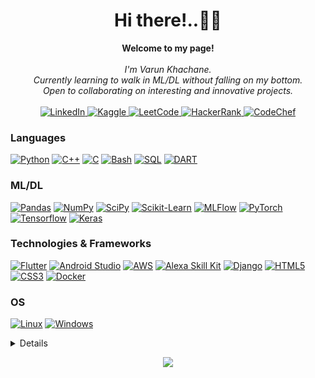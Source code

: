 <h1 align="center">Hi there!..🙋‍♂️</h1>

<p align="center">
    <b>Welcome to my page!</b><br><br>
    <i>
        I'm Varun Khachane.<br>
        Currently learning to walk in ML/DL without falling on my bottom.<br>
        Open to collaborating on interesting and innovative projects.<br>
    </i><br>
    <a href="https://www.linkedin.com/in/varunkhachane">
        <img src="https://img.shields.io/badge/LinkedIn-blue?style=flat-square&logo=linkedin" alt="LinkedIn">
    </a>
    <a href="https://www.kaggle.com/vk2122">
        <img src="https://img.shields.io/badge/Kaggle-blue?style=flat-square&logo=kaggle" alt="Kaggle">
    </a>
    <a href="https://leetcode.com/vk21022">
        <img src="https://img.shields.io/badge/LeetCode-blue?style=flat-square&logo=LeetCode" alt="LeetCode">
    </a>
    <a href="https://www.hackerrank.com/vk21022">
    <img src="https://img.shields.io/badge/HackerRank-blue?style=flat-square&logo=HackerRank" alt="HackerRank">
</a>
<a href="https://www.codechef.com/users/vk21022">
    <img src="https://img.shields.io/badge/CodeChef-blue?style=flat-square&logo=CodeChef" alt="CodeChef">
</a>
</p>

### Languages
[![Python](https://img.shields.io/badge/python-black?style=for-the-badge&logo=python)](https://github.com/vk2122)
[![C++](https://img.shields.io/badge/c++-black?style=for-the-badge&logo=cplusplus)](https://github.com/vk2122)
[![C](https://img.shields.io/badge/c-black?style=for-the-badge&logo=c)](https://github.com/vk2122)
[![Bash](https://img.shields.io/badge/bash-black?style=for-the-badge&logo=gnu-bash&logoColor=white)](https://github.com/vk2122)
[![SQL](https://img.shields.io/badge/sql-black?style=for-the-badge&logo=mysql)](https://github.com/vk2122)
[![DART](https://img.shields.io/badge/Dart-black?style=for-the-badge&logo=dart)](https://github.com/vk2122)
### ML/DL
[![Pandas](https://img.shields.io/badge/pandas-black?style=for-the-badge&logo=pandas)](https://github.com/vk2122)
[![NumPy](https://img.shields.io/badge/numpy-black?style=for-the-badge&logo=numpy)](https://github.com/vk2122)
[![SciPy](https://img.shields.io/badge/SciPy-black?style=for-the-badge&logo=scipy)](https://github.com/vk2122)
[![Scikit-Learn](https://img.shields.io/badge/scikit--learn-black?style=for-the-badge&logo=scikit-learn)](https://github.com/vk2122)
[![MLFlow](https://img.shields.io/badge/mlflow-black?style=for-the-badge&logo=numpy&logoColor=blue)](https://github.com/vk2122)
[![PyTorch](https://img.shields.io/badge/PyTorch-black?style=for-the-badge&logo=PyTorch)](https://github.com/vk2122)
[![Tensorflow](https://img.shields.io/badge/Tensorflow-black?style=for-the-badge&logo=tensorflow)](https://github.com/vk2122)
[![Keras](https://img.shields.io/badge/Keras-black?style=for-the-badge&logo=keras)](https://github.com/vk2122)
### Technologies & Frameworks
[![Flutter](https://img.shields.io/badge/Flutter-black?style=for-the-badge&logo=flutter)](https://github.com/vk2122)
[![Android Studio](https://img.shields.io/badge/Android_Studio-black?style=for-the-badge&logo=android-studio)](https://github.com/vk2122)
[![AWS](https://img.shields.io/badge/AWS-black?style=for-the-badge&logo=amazon-aws)](https://github.com/vk2122)
[![Alexa Skill Kit](https://img.shields.io/badge/Alexa_Skill_Kit-black?style=for-the-badge&logo=amazon-alexa)](https://github.com/vk2122)
[![Django](https://img.shields.io/badge/django-black?style=for-the-badge&logo=django)](https://github.com/vk2122)
[![HTML5](https://img.shields.io/badge/html5-black?style=for-the-badge&logo=html5)](https://hub.docker.com/u/vk2122)
[![CSS3](https://img.shields.io/badge/css3-black?style=for-the-badge&logo=css3)](https://hub.docker.com/u/vk2122)
[![Docker](https://img.shields.io/badge/docker-black?style=for-the-badge&logo=docker)](https://hub.docker.com/u/vk2122)

### OS
[![Linux](https://img.shields.io/badge/linux-black?style=for-the-badge&logo=Linux)](https://github.com/vk2122)
[![Windows](https://img.shields.io/badge/Windows-black?style=for-the-badge&logo=Windows)](https://github.com/vk2122)

<details>
<p align="center">
  <a href="https://github.com/vk2122">
    <img src="http://github-profile-summary-cards.vercel.app/api/cards/profile-details?username=vk2122&theme=transparent" />
  </a>
  <a href="https://github.com/vk2122">
    <img src="https://github-readme-streak-stats.herokuapp.com/?user=vk2122&hide_border=true&card_width=338&theme=transparent" />
  </a>
  <a href="https://github.com/vk2122">
    <img src="http://github-profile-summary-cards.vercel.app/api/cards/stats?username=vk2122&theme=transparent" />
  </a>
</p>
</details>

<p align="center">
  <a href="https://github.com/vk2122">
    <img src="https://komarev.com/ghpvc/?username=vk2122&color=blue&style=flat)" />
  </a>
</p>
<!--

- 🔭 I’m currently working on ...
- 🌱 I’m currently learning ...
- 👯 I’m looking to collaborate on ...
- 🤔 I’m looking for help with ...
- 💬 Ask me about ...
- 📫 How to reach me: ...
- 😄 Pronouns: ...
- ⚡ Fun fact: ...
-->


# 📊 GitHub Stats:
![](https://github-readme-stats.vercel.app/api?username=vk2122&theme=dark&hide_border=false&include_all_commits=true&count_private=true)<br/>
![](https://github-readme-streak-stats.herokuapp.com/?user=vk2122&theme=dark&hide_border=false)<br/>
![](https://github-readme-stats.vercel.app/api/top-langs/?username=vk2122&theme=dark&hide_border=false&include_all_commits=true&count_private=true&layout=compact)

## 🏆 GitHub Trophies
![](https://github-profile-trophy.vercel.app/?username=vk2122&theme=radical&no-frame=false&no-bg=true&margin-w=4)

### ✍️ Random Dev Quote
![](https://quotes-github-readme.vercel.app/api?type=horizontal&theme=radical)

### 🔝 Top Contributed Repo
![](https://github-contributor-stats.vercel.app/api?username=vk2122&limit=5&theme=dark&combine_all_yearly_contributions=true)

---
[![](https://visitcount.itsvg.in/api?id=vk2122&icon=1&color=0)](https://visitcount.itsvg.in)

<!-- Proudly created with GPRM ( https://gprm.itsvg.in ) -->
